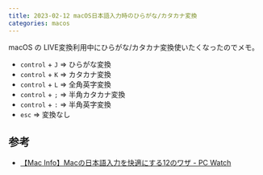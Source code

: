 ```yaml
---
title: 2023-02-12 macOS日本語入力時のひらがな/カタカナ変換
categories: macos
---
```


macOS の LIVE変換利用中にひらがな/カタカナ変換使いたくなったのでメモ。

- `control` + `J` => ひらがな変換
- `control` + `K` => カタカナ変換
- `control` + `L` => 全角英字変換
- `control` + `;` => 半角カタカナ変換
- `control` + `:` => 半角英字変換
- `esc` => 変換なし

## 参考

- [【Mac Info】Macの日本語入力を快適にする12のワザ - PC Watch](https://pc.watch.impress.co.jp/docs/column/macinfo/1412151.html)

